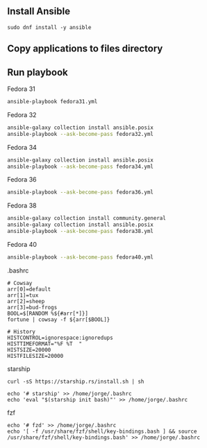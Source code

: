 ## Install Ansible
```
sudo dnf install -y ansible
```

## Copy applications to files directory

## Run playbook

Fedora 31

```sh
ansible-playbook fedora31.yml
```

Fedora 32
```sh
ansible-galaxy collection install ansible.posix
ansible-playbook --ask-become-pass fedora32.yml
```

Fedora 34
```sh
ansible-galaxy collection install ansible.posix
ansible-playbook --ask-become-pass fedora34.yml
```

Fedora 36
```sh
ansible-playbook --ask-become-pass fedora36.yml
```

Fedora 38
```sh
ansible-galaxy collection install community.general
ansible-galaxy collection install ansible.posix
ansible-playbook --ask-become-pass fedora38.yml
```

Fedora 40
```sh
ansible-playbook --ask-become-pass fedora40.yml
```

.bashrc
```
# Cowsay
arr[0]=default
arr[1]=tux
arr[2]=sheep
arr[3]=bud-frogs
BOOL=$[RANDOM %${#arr[*]}]
fortune | cowsay -f ${arr[$BOOL]}

# History
HISTCONTROL=ignorespace:ignoredups
HISTTIMEFORMAT="%F %T  "
HISTSIZE=20000
HISTFILESIZE=20000
```  


starship
```
curl -sS https://starship.rs/install.sh | sh

echo '# starship' >> /home/jorge/.bashrc
echo 'eval "$(starship init bash)"' >> /home/jorge/.bashrc
```

fzf
```
echo '# fzd' >> /home/jorge/.bashrc
echo '[ -f /usr/share/fzf/shell/key-bindings.bash ] && source /usr/share/fzf/shell/key-bindings.bash' >> /home/jorge/.bashrc
```
